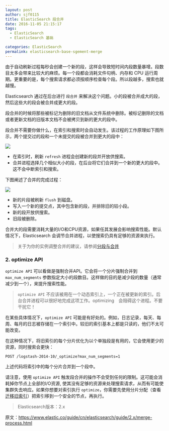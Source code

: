 ```yaml
---
layout: post
author: sjf0115
title: ElasticSearch 段合并
date: 2016-11-05 21:15:17
tags:
  - ElasticSearch
  - ElasticSearch 基础

categories: ElasticSearch
permalink: elasticsearch-base-sgement-merge
---
```


由于自动刷新过程每秒会创建一个新的段，这样会导致短时间内段数量暴增。段数目太多会带来比较大的麻烦。每一个段都会消耗文件句柄、内存和 CPU 运行周期。更重要的是，每个搜索请求都必须按顺序检查每个段。所以段越多，搜索也就越慢。

Elasticsearch 通过在后台进行 `段合并` 来解决这个问题。小的段被合并成大的段，然后这些大的段会被合并成更大的段。

段合并的时候将那些被标记为删除的旧文档从文件系统中删除。被标记删除的文档或者更新文档的旧版本文档不会被拷贝到新的更大的段中。

段合并不需要你做什么，在索引和搜索时会自动发生。该过程的工作原理如下图所示，两个提交过的段和一个未提交的段被合并到更大的段中：

![](https://github.com/sjf0115/PubLearnNotes/blob/master/image/ElasticSearch/elasticsearch-base-sgement-merge-1.png?raw=true)

- 在索引时，刷新 `refresh` 进程会创建新的段并开放供搜索。
- 合并进程选择几个相似大小的段，在后台将它们合并到一个新的更大的段中。这不会中断索引和搜索。

下图阐述了合并的完成过程：

![](https://github.com/sjf0115/PubLearnNotes/blob/master/image/ElasticSearch/elasticsearch-base-sgement-merge-2.png?raw=true)

- 新的片段被刷新 `flush` 到磁盘。
- 写入一个新的提交点，其中包含新的段，并排除旧的较小段。
- 新的段开放供搜索。
- 旧段被删除。

合并大的段需要消耗大量的I/O和CPU资源，如果任其发展会影响搜索性能。默认情况下，Elasticsearch 会调节合并进程，以使搜索仍具有足够的资源来执行。

> 关于为你的实例调整合并的建议，请参阅[分段与合并](https://www.elastic.co/guide/en/elasticsearch/guide/2.x/indexing-performance.html#segments-and-merging)


### 2. optimize API

`optimize API` 可以看做是强制合并API。它会将一个分片强制合并到 `max_num_segments` 参数指定大小的段数目。这样做的目的是减少段的数量（通常减少到一个），来提升搜索性能。

> `optimize API` 不应该被用在一个动态索引上，一个正在被更新的索引。后台合并进程可以很好地完成这项工作。optimizing　会阻碍这个进程。不要干扰它！

在某些具体情况下，`optimize API` 可能是有好处的。例如，日志记录，每天、每周、每月的日志被存储在一个索引中。较旧的索引基本上都是只读的，他们不太可能改变。

在这种情况下，将旧索引的每个分片优化为以个单独段是有用的，它会使用更少的资源，同时搜索会更快：
```
POST /logstash-2014-10/_optimize?max_num_segments=1
```
上述代码将索引中的每个分片合并到一个段中。

请注意，使用 `optimize API` 触发段合并的操作不会受到任何的限制。这可能会消耗掉你节点上全部的I/O资源, 使其没有足够的资源来处理搜索请求，从而有可能使集群失去响应。如果你想要对索引执行 `optimize`，你需要先使用分片分配（查看 [迁移旧索引](https://www.elastic.co/guide/en/elasticsearch/guide/current/retiring-data.html#migrate-indices)）把索引移到一个安全的节点，再执行。

> Elasticsearch版本：2.x

原文：https://www.elastic.co/guide/cn/elasticsearch/guide/2.x/merge-process.html
